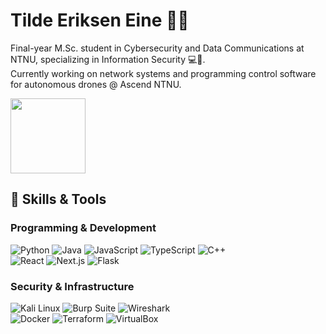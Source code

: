<h1> Tilde Eriksen Eine 👩‍🦰</h1>

Final-year M.Sc. student in Cybersecurity and Data Communications at NTNU, specializing in Information Security 💻🔐.  
Currently working on network systems and programming control software for autonomous drones @ Ascend NTNU.  

<div>

<img src="https://github-readme-stats-sigma-five.vercel.app/api?username=tildeeine&count_private=true&show_icons=true&theme=gruvbox" height="120"/>


</div>

## 💼 Skills & Tools

### Programming & Development  
![Python](https://img.shields.io/badge/Python-black?logo=python) ![Java](https://img.shields.io/badge/Java-black?logo=java) ![JavaScript](https://img.shields.io/badge/JavaScript-black?logo=javascript) ![TypeScript](https://img.shields.io/badge/TypeScript-black?logo=typescript) ![C++](https://img.shields.io/badge/-C++-black?logo=cplusplus)  
![React](https://img.shields.io/badge/React-black?logo=React) ![Next.js](https://img.shields.io/badge/Next.js-black?logo=nextdotjs) ![Flask](https://img.shields.io/badge/Flask-black?logo=flask)  

### Security & Infrastructure  
![Kali Linux](https://img.shields.io/badge/Kali_Linux-black?logo=kalilinux) ![Burp Suite](https://img.shields.io/badge/Burp_Suite-black) ![Wireshark](https://img.shields.io/badge/Wireshark-black?logo=wireshark)  
![Docker](https://img.shields.io/badge/Docker-black?logo=docker) ![Terraform](https://img.shields.io/badge/Terraform-black?logo=terraform) ![VirtualBox](https://img.shields.io/badge/VirtualBox-black?logo=virtualbox)  



